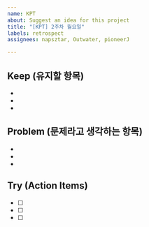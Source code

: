```yaml
---
name: KPT
about: Suggest an idea for this project
title: "[KPT] 2주차 월요일"
labels: retrospect
assignees: napsztar, Outwater, pioneerJ

---
```


## Keep (유지할 항목)
* 
*
*  
 
## Problem (문제라고 생각하는 항목)
* 
* 
* 
 
## Try (Action Items)
* [ ]  
* [ ]  
* [ ]
